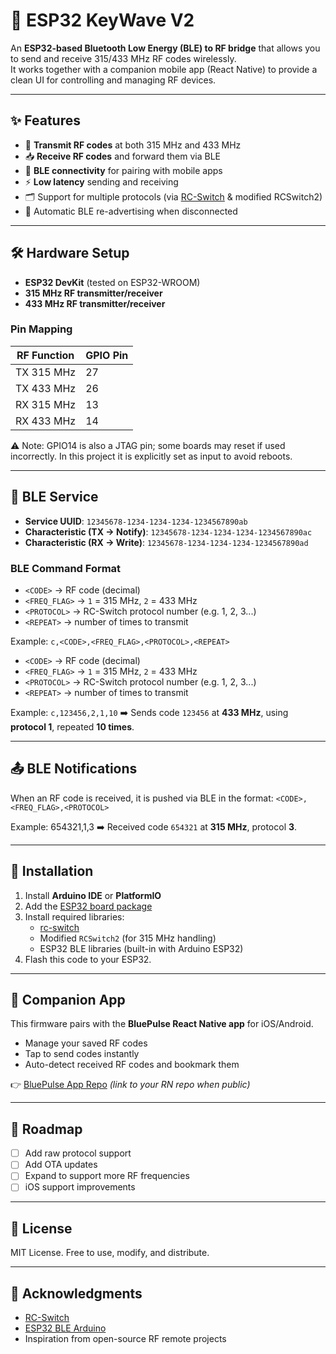 # 🔵 ESP32 KeyWave V2

An **ESP32-based Bluetooth Low Energy (BLE) to RF bridge** that allows you to send and receive 315/433 MHz RF codes wirelessly.  
It works together with a companion mobile app (React Native) to provide a clean UI for controlling and managing RF devices.

---

## ✨ Features

- 📡 **Transmit RF codes** at both 315 MHz and 433 MHz
- 📥 **Receive RF codes** and forward them via BLE
- 🔗 **BLE connectivity** for pairing with mobile apps
- ⚡ **Low latency** sending and receiving
- 🗂️ Support for multiple protocols (via [RC-Switch](https://github.com/sui77/rc-switch) & modified RCSwitch2)
- 🔄 Automatic BLE re-advertising when disconnected

---

## 🛠️ Hardware Setup

- **ESP32 DevKit** (tested on ESP32-WROOM)
- **315 MHz RF transmitter/receiver**
- **433 MHz RF transmitter/receiver**

### Pin Mapping

| RF Function | GPIO Pin |
| ----------- | -------- |
| TX 315 MHz  | 27       |
| TX 433 MHz  | 26       |
| RX 315 MHz  | 13       |
| RX 433 MHz  | 14       |

⚠️ Note: GPIO14 is also a JTAG pin; some boards may reset if used incorrectly. In this project it is explicitly set as input to avoid reboots.

---

## 📡 BLE Service

- **Service UUID**: `12345678-1234-1234-1234-1234567890ab`
- **Characteristic (TX → Notify)**: `12345678-1234-1234-1234-1234567890ac`
- **Characteristic (RX → Write)**: `12345678-1234-1234-1234-1234567890ad`

### BLE Command Format

- `<CODE>` → RF code (decimal)
- `<FREQ_FLAG>` → `1` = 315 MHz, `2` = 433 MHz
- `<PROTOCOL>` → RC-Switch protocol number (e.g. 1, 2, 3...)
- `<REPEAT>` → number of times to transmit

Example:
`c,<CODE>,<FREQ_FLAG>,<PROTOCOL>,<REPEAT>`

- `<CODE>` → RF code (decimal)
- `<FREQ_FLAG>` → `1` = 315 MHz, `2` = 433 MHz
- `<PROTOCOL>` → RC-Switch protocol number (e.g. 1, 2, 3...)
- `<REPEAT>` → number of times to transmit

Example:
`c,123456,2,1,10`
➡️ Sends code `123456` at **433 MHz**, using **protocol 1**, repeated **10 times**.

---

## 📤 BLE Notifications

When an RF code is received, it is pushed via BLE in the format:
`<CODE>,<FREQ_FLAG>,<PROTOCOL>`

Example:
654321,1,3
➡️ Received code `654321` at **315 MHz**, protocol **3**.

---

## 🔧 Installation

1. Install **Arduino IDE** or **PlatformIO**
2. Add the [ESP32 board package](https://docs.espressif.com/projects/arduino-esp32/en/latest/installing.html)
3. Install required libraries:
   - [rc-switch](https://github.com/sui77/rc-switch)
   - Modified `RCSwitch2` (for 315 MHz handling)
   - ESP32 BLE libraries (built-in with Arduino ESP32)
4. Flash this code to your ESP32.

---

## 📱 Companion App

This firmware pairs with the **BluePulse React Native app** for iOS/Android.

- Manage your saved RF codes
- Tap to send codes instantly
- Auto-detect received RF codes and bookmark them

👉 [BluePulse App Repo](#) _(link to your RN repo when public)_

---

## 📝 Roadmap

- [ ] Add raw protocol support
- [ ] Add OTA updates
- [ ] Expand to support more RF frequencies
- [ ] iOS support improvements

---

## 📜 License

MIT License. Free to use, modify, and distribute.

---

## 🙌 Acknowledgments

- [RC-Switch](https://github.com/sui77/rc-switch)
- [ESP32 BLE Arduino](https://github.com/nkolban/ESP32_BLE_Arduino)
- Inspiration from open-source RF remote projects
